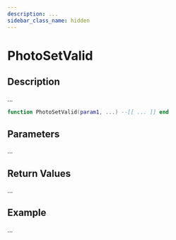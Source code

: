 ```yaml
---
description: ...
sidebar_class_name: hidden
---
```


# PhotoSetValid

## Description

...

```lua
function PhotoSetValid(param1, ...) --[[ ... ]] end
```

## Parameters

...

## Return Values

...

## Example

...

